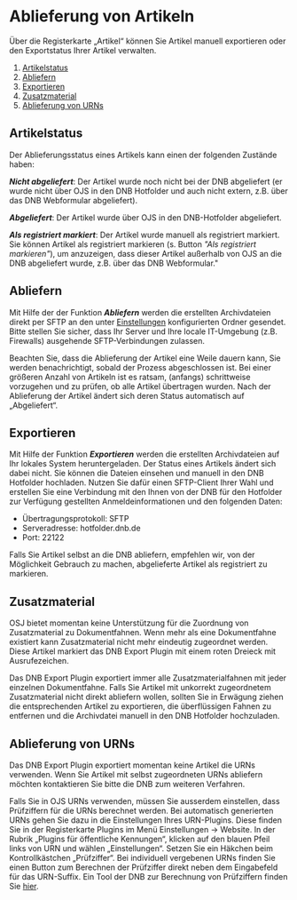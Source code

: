 # Ablieferung von Artikeln

Über die Registerkarte „Artikel“ können Sie Artikel manuell exportieren oder den Exportstatus Ihrer Artikel verwalten. 

1. [Artikelstatus](export#status)
2. [Abliefern](export#deposit)
3. [Exportieren](export#export)
4. [Zusatzmaterial](export#supplementary)
5. [Ablieferung von URNs](export#urn)

## <a name="status"></a>Artikelstatus

Der Ablieferungsstatus eines Artikels kann einen der folgenden Zustände haben:

***Nicht abgeliefert***: Der Artikel wurde noch nicht bei der DNB abgeliefert (er wurde nicht über OJS in den DNB Hotfolder und auch nicht extern, z.B. über das DNB Webformular abgeliefert).

***Abgeliefert***: Der Artikel wurde über OJS in den DNB-Hotfolder abgeliefert.

***Als registriert markiert***: Der Artikel wurde manuell als registriert markiert. Sie können Artikel als registriert markieren (s. Button *"Als registriert markieren"*), um anzuzeigen, dass dieser Artikel außerhalb von OJS an die DNB abgeliefert wurde, z.B. über das DNB Webformular."

## <a name="deposit"></a>Abliefern

Mit Hilfe der der Funktion ***Abliefern*** werden die erstellten Archivdateien direkt per SFTP an den unter [Einstellungen](settings) konfigurierten Ordner gesendet. Bitte stellen Sie sicher, dass Ihr Server und Ihre locale IT-Umgebung (z.B. Firewalls) ausgehende SFTP-Verbindungen zulassen.

Beachten Sie, dass die Ablieferung der Artikel eine Weile dauern kann, Sie werden benachrichtigt, sobald der Prozess abgeschlossen ist. Bei einer größeren Anzahl von Artikeln ist es ratsam, (anfangs) schrittweise vorzugehen und zu prüfen, ob alle Artikel übertragen wurden. Nach der Ablieferung der Artikel ändert sich deren Status automatisch auf „Abgeliefert“. 

## <a name="export"></a>Exportieren

Mit Hilfe der Funktion ***Exportieren*** werden die erstellten Archivdateien auf Ihr lokales System heruntergeladen. Der Status eines Artikels ändert sich dabei nicht. Sie können die Dateien einsehen und manuell in den DNB Hotfolder hochladen. Nutzen Sie dafür einen SFTP-Client Ihrer Wahl und erstellen Sie eine Verbindung mit den Ihnen von der DNB für den Hotfolder zur Verfügung gestellten Anmeldeinformationen und den folgenden Daten: 

-  Übertragungsprotokoll: SFTP 
-  Serveradresse: hotfolder.dnb.de 
-  Port: 22122 

Falls Sie Artikel selbst an die DNB abliefern, empfehlen wir, von der Möglichkeit Gebrauch zu machen, abgelieferte Artikel als registriert zu markieren.

## <a name="supplementary"></a>Zusatzmaterial

OSJ bietet momentan keine Unterstützung für die Zuordnung von Zusatzmaterial zu Dokumentfahnen. Wenn mehr als eine Dokumentfahne existiert kann Zusatzmaterial nicht mehr eindeutig zugeordnet werden. Diese Artikel markiert das DNB Export Plugin mit einem roten Dreieck mit Ausrufezeichen.

Das DNB Export Plugin exportiert immer alle Zusatzmaterialfahnen mit jeder einzelnen Dokumentfahne. Falls Sie Artikel mit unkorrekt zugeordnetem Zusatzmaterial nicht direkt abliefern wollen, sollten Sie in Erwägung ziehen die entsprechenden Artikel zu exportieren, die überflüssigen Fahnen zu entfernen und die Archivdatei manuell in den DNB Hotfolder hochzuladen.

## <a name="urn"></a>Ablieferung von URNs

Das DNB Export Plugin exportiert momentan keine Artikel die URNs verwenden. Wenn Sie Artikel mit selbst zugeordneten URNs abliefern möchten kontaktieren Sie bitte die DNB zum weiteren Verfahren.

Falls Sie in OJS URNs verwenden, müssen Sie ausserdem einstellen, dass Prüfziffern für die URNs berechnet werden. Bei automatisch generierten URNs gehen Sie dazu in die Einstellungen Ihres URN-Plugins. Diese finden Sie in der Registerkarte Plugins im Menü Einstellungen -> Website. In der Rubrik „Plugins für öffentliche Kennungen“, klicken auf den blauen Pfeil links von URN und wählen „Einstellungen“. Setzen Sie ein Häkchen beim Kontrollkästchen „Prüfziffer“. Bei individuell vergebenen URNs finden Sie einen Button zum Berechnen der Prüfziffer direkt neben dem Eingabefeld für das URN-Suffix. Ein Tool der DNB zur Berechnung von Prüfziffern finden Sie [hier](http://nbn-resolving.de/nbnpruefziffer.php). 
